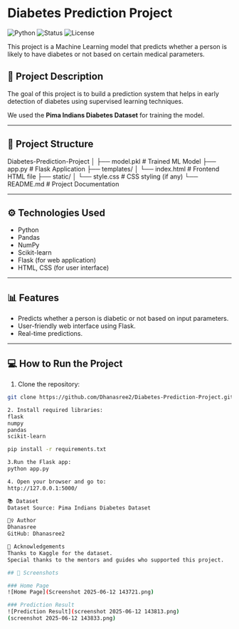 # Diabetes Prediction Project
![Python](https://img.shields.io/badge/Python-3.8-blue)
![Status](https://img.shields.io/badge/Project-Completed-brightgreen)
![License](https://img.shields.io/badge/License-MIT-yellow)

This project is a Machine Learning model that predicts whether a person is likely to have diabetes or not based on certain medical parameters.

## 🚀 Project Description
The goal of this project is to build a prediction system that helps in early detection of diabetes using supervised learning techniques.

We used the **Pima Indians Diabetes Dataset** for training the model.

---

## 📂 Project Structure
Diabetes-Prediction-Project
│
├── model.pkl # Trained ML Model
├── app.py # Flask Application
├── templates/
│ └── index.html # Frontend HTML file
├── static/
│ └── style.css # CSS styling (if any)
└── README.md # Project Documentation

---

## ⚙️ Technologies Used
- Python
- Pandas
- NumPy
- Scikit-learn
- Flask (for web application)
- HTML, CSS (for user interface)

---

## 📊 Features
- Predicts whether a person is diabetic or not based on input parameters.
- User-friendly web interface using Flask.
- Real-time predictions.

---

## 💻 How to Run the Project
1. Clone the repository:
```bash
git clone https://github.com/Dhanasree2/Diabetes-Prediction-Project.git

2. Install required libraries:
flask
numpy
pandas
scikit-learn

pip install -r requirements.txt

3.Run the Flask app:
python app.py

4. Open your browser and go to:
http://127.0.0.1:5000/

📚 Dataset
Dataset Source: Pima Indians Diabetes Dataset

🙋‍♀️ Author
Dhanasree
GitHub: Dhanasree2

🌟 Acknowledgements
Thanks to Kaggle for the dataset.
Special thanks to the mentors and guides who supported this project.

## 📸 Screenshots

### Home Page
![Home Page](Screenshot 2025-06-12 143721.png)

### Prediction Result
![Prediction Result](screenshot 2025-06-12 143813.png)
(screenshot 2025-06-12 143833.png)


